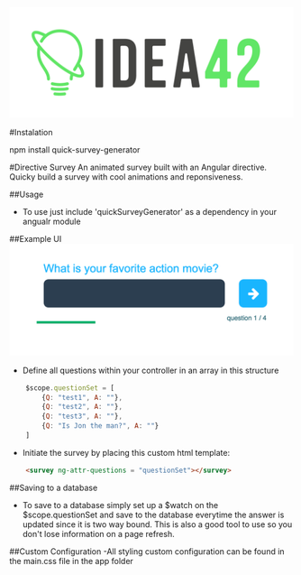 ![alt text](https://github.com/idea42co/images/blob/master/FullLogo-Colored-2000x779.jpg "Logo Title Text 1")

#Instalation

npm install quick-survey-generator

#Directive Survey
An animated survey built with an Angular directive. Quicky build a survey with cool animations and reponsiveness.

##Usage
- To use just include 'quickSurveyGenerator' as a dependency in your angualr module

##Example UI
![alt text](https://github.com/idea42co/images/blob/master/Screen%20Shot%202016-07-21%20at%203.50.17%20PM.png)

- Define all questions within your controller in an array in this structure
```javascript
    $scope.questionSet = [
        {Q: "test1", A: ""},
        {Q: "test2", A: ""},
        {Q: "test3", A: ""},
        {Q: "Is Jon the man?", A: ""}
    ]
```

- Initiate the survey by placing this custom html template:
```html
    <survey ng-attr-questions = "questionSet"></survey>
```



##Saving to a database
- To save to a database simply set up a $watch on the $scope.questionSet and save to the database 
everytime the answer is updated since it is two way bound. This is also a good tool to use so you don't lose information
on a page refresh.


##Custom Configuration
-All styling custom configuration can be found in the main.css file in the app folder

